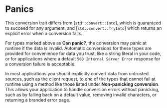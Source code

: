 
# Panics

This conversion trait differs from [`std::convert::Into`], which is guaranteed to succeed for any
argument, and [`std::convert::TryInto`] which returns an explicit error when a conversion fails.

For types marked above as **Can panic?**, the conversion may panic at runtime if the data is
invalid. Automatic conversions for these types are provided for convenience for data you trust, like
a string literal in your code, or for applications where a default `500 Internal Server Error`
response for a conversion failure is acceptable.

In most applications you should explicitly convert data from untrusted sources, such as the client
request, to one of the types that cannot fail at runtime using a method like those listed under
**Non-panicking conversion**. This allows your application to handle conversion errors without
panicking, such as by falling back on a default value, removing invalid characters, or returning a
branded error page.

